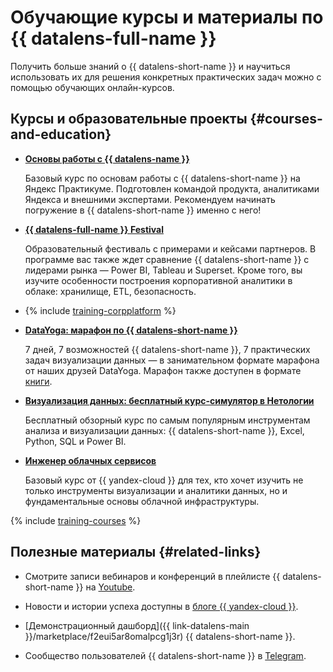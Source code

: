 # Обучающие курсы и материалы по {{ datalens-full-name }}

Получить больше знаний о {{ datalens-short-name }} и научиться использовать их для решения конкретных практических задач можно с помощью обучающих онлайн-курсов.

## Курсы и образовательные проекты {#courses-and-education}


* [**Основы работы с {{ datalens-name }}**](https://yandex.cloud/ru/training/datalens)

   Базовый курс по основам работы с {{ datalens-short-name }} на Яндекс Практикуме. Подготовлен командой продукта, аналитиками Яндекса и внешними экспертами. Рекомендуем начинать погружение в {{ datalens-short-name }} именно с него!


* [**{{ datalens-full-name }} Festival**](https://yandex.cloud/ru/datalens-festival)

   Образовательный фестиваль с примерами и кейсами партнеров. В программе вас также ждет сравнение {{ datalens-short-name }} с лидерами рынка — Power BI, Tableau и Superset. Кроме того, вы изучите особенности построения корпоративной аналитики в облаке: хранилище, ETL, безопасность.


* {% include [training-corpplatform](../_includes/training/training-cdp.md) %}

* [**DataYoga: марафон по {{ datalens-short-name }}**](https://datayoga.ru/datalens)

   7 дней, 7 возможностей {{ datalens-short-name }}, 7 практических задач визуализации данных — в занимательном формате марафона от наших друзей DataYoga. Марафон также доступен в формате [книги](https://datayoga.ru/datalensbook).

* [**Визуализация данных: бесплатный курс-симулятор в Нетологии**](https://netology.ru/programs/osnovy-raboty-s-instrumentami-dlya-analiza-dannyh)

   Бесплатный обзорный курс по самым популярным инструментам анализа и визуализации данных: {{ datalens-short-name }}, Excel, Python, SQL и Power BI.



* [**Инженер облачных сервисов**](https://practicum.yandex.ru/ycloud/)

   Базовый курс от {{ yandex-cloud }} для тех, кто хочет изучить не только инструменты визуализации и аналитики данных, но и фундаментальные основы облачной инфраструктуры.


{% include [training-courses](../_includes/training/training-courses.md) %}

## Полезные материалы {#related-links}



* Смотрите записи вебинаров и конференций в плейлисте {{ datalens-short-name }} на [Youtube](https://www.youtube.com/playlist?list=PL1x4ET76A10b_H4qg7ZjpAcANaLJuZbiz).


* Новости и истории успеха доступны в [блоге {{ yandex-cloud }}](https://yandex.cloud/ru/blog?services=23).

* [Демонстрационный дашборд]({{ link-datalens-main }}/marketplace/f2eui5ar8omalpcg1j3r) {{ datalens-short-name }}.


* Сообщество пользователей {{ datalens-short-name }} в [Telegram](https://t.me/YandexDataLens).

